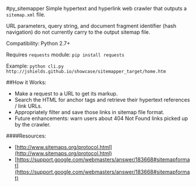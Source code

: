 #py_sitemapper
Simple hypertext and hyperlink web crawler that outputs a `sitemap.xml` file.

URL parameters, query string, and document fragment identifier (hash navigation) do not currently carry to the output sitemap file.

Compatibility: Python 2.7+

Requires `requests` module: `pip install requests`

Example: `python cli.py http://jshields.github.io/showcase/sitemapper_target/home.htm`

##How it Works:
 - Make a request to a URL to get its markup.
 - Search the HTML for anchor tags and retrieve their hypertext references / link URLs.
 - Appropriately filter and save those links in sitemap file format.
 - Future enhancements: warn users about 404 Not Found links picked up by the crawler.

####Resources:
- [http://www.sitemaps.org/protocol.html](http://www.sitemaps.org/protocol.html)
- [https://support.google.com/webmasters/answer/183668#sitemapformat](https://support.google.com/webmasters/answer/183668#sitemapformat)
